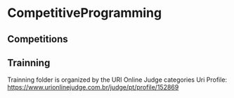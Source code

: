 # CompetitiveProgramming

## Competitions

## Trainning
Trainning folder is organized by the URI Online Judge categories
Uri Profile: https://www.urionlinejudge.com.br/judge/pt/profile/152869

